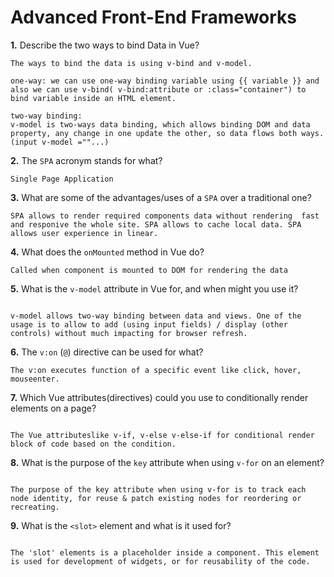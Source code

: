 # Advanced Front-End Frameworks


**1.** Describe the two ways to bind Data in Vue?
<!-- enter you answer in the space below -->
```
The ways to bind the data is using v-bind and v-model.

one-way: we can use one-way binding variable using {{ variable }} and also we can use v-bind( v-bind:attribute or :class="container") to bind variable inside an HTML element.

two-way binding: 
v-model is two-ways data binding, which allows binding DOM and data property, any change in one update the other, so data flows both ways.
(input v-model =""...)
```

**2.** The `SPA` acronym stands for what?
<!-- enter you answer in the space below -->
```
Single Page Application

```
**3.** What are some of the advantages/uses of a `SPA` over a traditional one?
<!-- enter you answer in the space below -->
```
SPA allows to render required components data without rendering  fast and responive the whole site. SPA allows to cache local data. SPA allows user experience in linear.

```
**4.** What does the `onMounted` method in Vue do?
<!-- enter you answer in the space below -->
```
Called when component is mounted to DOM for rendering the data

```
**5.** What is the `v-model` attribute in Vue for, and when might you use it?
<!-- enter you answer in the space below -->
```

v-model allows two-way binding between data and views. One of the usage is to allow to add (using input fields) / display (other controls) without much impacting for browser refresh.

```
**6.** The `v:on` (`@`) directive can be used for what?
<!-- enter you answer in the space below -->
```
The v:on executes function of a specific event like click, hover, mouseenter.

```
**7.** Which Vue attributes(directives) could you use to conditionally render elements on a page?
<!-- enter you answer in the space below -->
```

The Vue attributeslike v-if, v-else v-else-if for conditional render block of code based on the condition.

```
**8.** What is the purpose of the `key` attribute when using `v-for` on an element?
<!-- enter you answer in the space below -->
```

The purpose of the key attribute when using v-for is to track each node identity, for reuse & patch existing nodes for reordering or recreating.

```
**9.** What is the `<slot>` element and what is it used for?
<!-- enter you answer in the space below -->
```

The 'slot' elements is a placeholder inside a component. This element is used for development of widgets, or for reusability of the code.


```